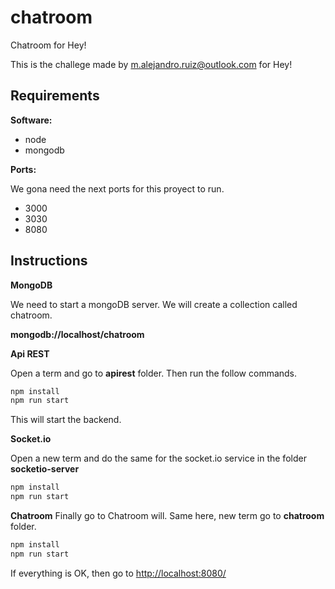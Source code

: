# chatroom
Chatroom for Hey!


This is the challege made by m.alejandro.ruiz@outlook.com for Hey!

## Requirements

**Software:**

- node
- mongodb

**Ports:**

We gona need the next ports for this proyect to run. 
- 3000
- 3030
- 8080

## Instructions

**MongoDB**

We need to start a mongoDB server. We will create a collection called chatroom.

__mongodb://localhost/chatroom__

**Api REST**

Open a term and go to __apirest__ folder. Then run the follow commands.

```bash
npm install
npm run start
```

This will start the backend.

**Socket.io**

Open a new term and do the same for the socket.io service in the folder __socketio-server__

```bash
npm install
npm run start
```


**Chatroom**
Finally go to Chatroom will. Same here, new term go to __chatroom__ folder.


```bash
npm install
npm run start
```

If everything is OK, then go to [http://localhost:8080/](http://localhost:8080/)

